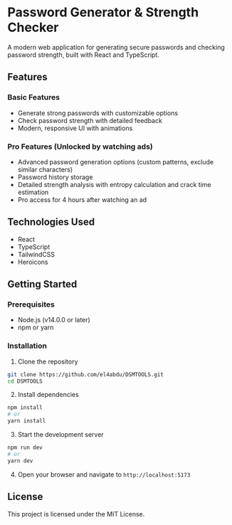 # Password Generator & Strength Checker

A modern web application for generating secure passwords and checking password strength, built with React and TypeScript.

## Features

### Basic Features
- Generate strong passwords with customizable options
- Check password strength with detailed feedback
- Modern, responsive UI with animations

### Pro Features (Unlocked by watching ads)
- Advanced password generation options (custom patterns, exclude similar characters)
- Password history storage
- Detailed strength analysis with entropy calculation and crack time estimation
- Pro access for 4 hours after watching an ad

## Technologies Used
- React
- TypeScript
- TailwindCSS
- Heroicons

## Getting Started

### Prerequisites
- Node.js (v14.0.0 or later)
- npm or yarn

### Installation

1. Clone the repository
```bash
git clone https://github.com/el4abdu/DSMTOOLS.git
cd DSMTOOLS
```

2. Install dependencies
```bash
npm install
# or
yarn install
```

3. Start the development server
```bash
npm run dev
# or
yarn dev
```

4. Open your browser and navigate to `http://localhost:5173`

## License
This project is licensed under the MIT License. 